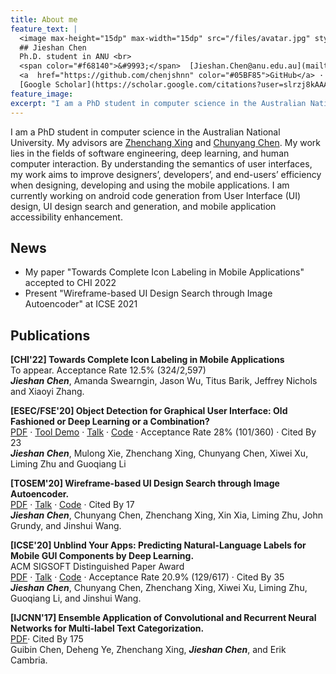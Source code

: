 ```yaml
---
title: About me
feature_text: |
  <image max-height="15dp" max-width="15dp" src="/files/avatar.jpg" style="border-radius: 50%;" /> 
  ## Jieshan Chen 
  Ph.D. student in ANU <br>
  <span color="#f68140">&#9993;</span>  [Jieshan.Chen@anu.edu.au](mailto:Jieshan.Chen@anu.edu.au) · 
  <a  href="https://github.com/chenjshnn" color="#05BF85">GitHub</a> · 
  [Google Scholar](https://scholar.google.com/citations?user=slrzj8kAAAAJ&hl=en)
feature_image: 
excerpt: "I am a PhD student in computer science in the Australian National University. My work lies in the fields of software engineering, deep learning, and human computer interaction. By understanding the semantics of user interfaces, my work aims to improve designers’, developers’, and end-users’ efficiency when designing, developing and using the mobile applications. I am currently working on android code generation from User Interface (UI) design, UI design search and generation, and mobile application accessibility enhancement." 
---
```


I am a PhD student in computer science in the Australian National University. My advisors are [Zhenchang Xing](https://cecs.anu.edu.au/people/zhenchang-xing) and [Chunyang Chen](https://chunyang-chen.github.io/). My work lies in the fields of software engineering, deep learning, and human computer interaction. By understanding the semantics of user interfaces, my work aims to improve designers’, developers’, and end-users’ efficiency when designing, developing and using the mobile applications. I am currently working on android code generation from User Interface (UI) design, UI design search and generation, and mobile application accessibility enhancement.



## News
- My paper "Towards Complete Icon Labeling in Mobile Applications" accepted to CHI 2022
- Present "Wireframe-based UI Design Search through Image Autoencoder" at ICSE 2021


## Publications

**[CHI'22] Towards Complete Icon Labeling in Mobile Applications** <br />
To appear. Acceptance Rate 12.5% (324/2,597)  <br />
***Jieshan Chen***, Amanda Swearngin, Jason Wu, Titus Barik, Jeffrey Nichols and Xiaoyi Zhang.

**[ESEC/FSE'20] Object Detection for Graphical User Interface: Old Fashioned or Deep Learning or a Combination?** <br />
[PDF](/files/FSE2020-UIDetection.pdf) · [Tool Demo](http://uied.online/) · [Talk](https://www.youtube.com/watch?v=KFFp81N6zlg) · [Code](https://github.com/chenjshnn/Object-Detection-for-Graphical-User-Interface) · Acceptance Rate 28% (101/360) · Cited By 23 <br />
***Jieshan Chen***, Mulong Xie, Zhenchang Xing, Chunyang Chen, Xiwei Xu, Liming Zhu and Guoqiang Li

**[TOSEM'20] Wireframe-based UI Design Search through Image Autoencoder.** <br />
[PDF](/files/tosem2020-uisearch.pdf) · [Talk](https://www.youtube.com/watch?v=wF4VDrMpRdo) · [Code](https://github.com/chenjshnn/WAE) · Cited By 17 <br />
***Jieshan Chen***, Chunyang Chen, Zhenchang Xing, Xin Xia, Liming Zhu, John Grundy, and Jinshui Wang.

**[ICSE'20] Unblind Your Apps: Predicting Natural-Language Labels for Mobile GUI Components by Deep Learning.** <br />
ACM SIGSOFT Distinguished Paper Award <br />
[PDF](/files/ICSE2020-predictContent.pdf) · [Talk](https://www.youtube.com/watch?v=zoRu7UOXAeY&list=PLh7v-bsdypMGkREL9PPVczHtaVLlL4P5h&index=5) · [Code](https://github.com/chenjshnn/LabelDroid) · Acceptance Rate 20.9% (129/617) · Cited By 35 <br />
***Jieshan Chen***, Chunyang Chen, Zhenchang Xing, Xiwei Xu, Liming Zhu, Guoqiang Li, and Jinshui Wang.

**[IJCNN'17] Ensemble Application of Convolutional and Recurrent Neural Networks for Multi-label Text Categorization.** <br />
[PDF](https://ieeexplore.ieee.org/document/7966144/keywords)· Cited By 175  <br />
Guibin Chen, Deheng Ye, Zhenchang Xing, ***Jieshan Chen***, and Erik Cambria.



